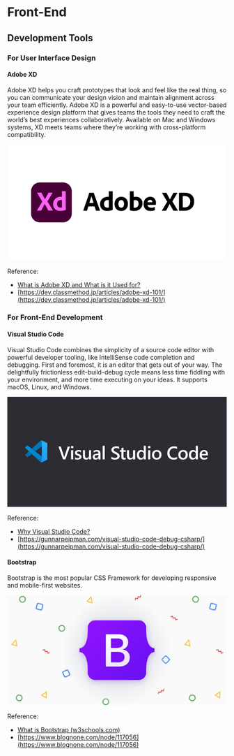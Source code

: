 # Front-End

## Development Tools

### For User Interface Design

#### Adobe XD

Adobe XD helps you craft prototypes that look and feel like the real thing, so you can communicate your design vision and maintain alignment across your team efficiently. Adobe XD is a powerful and easy-to-use vector-based experience design platform that gives teams the tools they need to craft the world’s best experiences collaboratively. Available on Mac and Windows systems, XD meets teams where they’re working with cross-platform compatibility.

![Adobe XD](<../../../.gitbook/assets/image (1).png>)

Reference:

* [What is Adobe XD and What is it Used for?](https://www.adobe.com/th\_en/products/xd/learn/get-started/what-is-adobe-xd-used-for.html)
* [https://dev.classmethod.jp/articles/adobe-xd-101/](https://dev.classmethod.jp/articles/adobe-xd-101/)

### For Front-End Development

#### Visual Studio Code

Visual Studio Code combines the simplicity of a source code editor with powerful developer tooling, like IntelliSense code completion and debugging. First and foremost, it is an editor that gets out of your way. The delightfully frictionless edit-build-debug cycle means less time fiddling with your environment, and more time executing on your ideas. It supports macOS, Linux, and Windows.

![Visual Studio Code](<../../../.gitbook/assets/image (1) (1) (1) (1).png>)

Reference:

* [Why Visual Studio Code?](https://code.visualstudio.com/docs/editor/whyvscode)
* [https://gunnarpeipman.com/visual-studio-code-debug-csharp/](https://gunnarpeipman.com/visual-studio-code-debug-csharp/)

#### Bootstrap

Bootstrap is the most popular CSS Framework for developing responsive and mobile-first websites.

![Bootstrap 5](<../../../.gitbook/assets/image (5).png>)

Reference:

* [What is Bootstrap (w3schools.com)](https://www.w3schools.com/whatis/whatis\_bootstrap.asp)
* [https://www.blognone.com/node/117056](https://www.blognone.com/node/117056)
